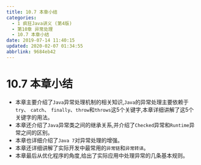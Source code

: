 ```yaml
---
title: 10.7 本章小结
categories: 
  - 1 疯狂Java讲义 (第4版)
  - 第10章 异常处理
  - 10.7 本章小结
date: 2019-07-14 11:40:15
updated: 2020-02-07 01:34:55
abbrlink: 9684eb42
---
```

# 10.7 本章小结 #
- 本章主要介绍了`Java`异常处理机制的相关知识,`Java`的异常处理主要依赖于`try`、 `catch`、 `finally`、`throw`和`throws`这5个关键字,本章详细讲解了这5个关键字的用法。
- 本章还介绍了`Java`异常类之间的继承关系,并介绍了`Checked`异常和`Runtime`异常之间的区别。
- 本章也详细介绍了`Java 7`对异常处理的增强。
- 本章还详细讲解了实际开发中最常用的`异常链`和`异常转译`。
- 本章最后从优化程序的角度,给出了实际应用中处理异常的几条基本规则。

